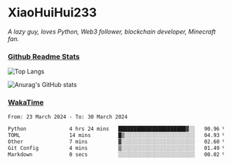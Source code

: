 # XiaoHuiHui233

*A lazy guy, loves Python, Web3 follower, blockchain developer, Minecraft fan.*

### [Github Readme Stats](https://github.com/anuraghazra/github-readme-stats)

![Top Langs](https://github-readme-stats.vercel.app/api/top-langs/?username=XiaoHuiHui233&layout=compact&theme=github_dark)

![Anurag's GitHub stats](https://github-readme-stats.vercel.app/api?username=XiaoHuiHui233&show_icons=true&theme=github_dark)

### [WakaTime](https://wakatime.com)

<!--START_SECTION:waka-->

```txt
From: 23 March 2024 - To: 30 March 2024

Python              4 hrs 24 mins   ██████████████████████▓░░   90.96 %
TOML                14 mins         █▒░░░░░░░░░░░░░░░░░░░░░░░   04.93 %
Other               7 mins          ▓░░░░░░░░░░░░░░░░░░░░░░░░   02.60 %
Git Config          4 mins          ▒░░░░░░░░░░░░░░░░░░░░░░░░   01.49 %
Markdown            0 secs          ░░░░░░░░░░░░░░░░░░░░░░░░░   00.02 %
```

<!--END_SECTION:waka-->

